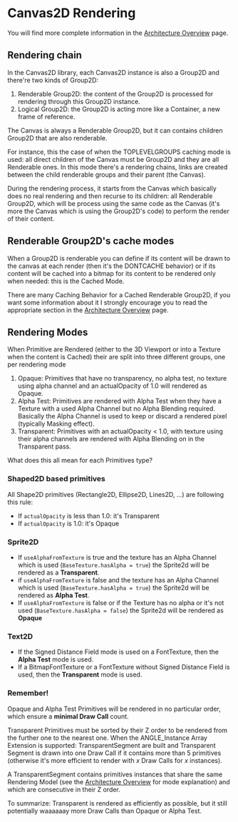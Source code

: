 # Canvas2D Rendering

You will find more complete information in the [Architecture Overview](http://doc.babylonjs.com/overviews/Canvas2D_Overview_Architecture) page.

## Rendering chain

In the Canvas2D library, each Canvas2D instance is also a Group2D and there're two kinds of Group2D:

1) Renderable Group2D: the content of the Group2D is processed for rendering through this Group2D instance.
2) Logical Group2D: the Group2D is acting more like a Container, a new frame of reference.

The Canvas is always a Renderable Group2D, but it can contains children Group2D that are also renderable. 

For instance, this the case of when the TOPLEVELGROUPS caching mode is used: all direct children of the Canvas must be Group2D and they are all Renderable ones. In this mode there's a rendering chains, links are created between the child renderable groups and their parent (the Canvas).

 During the rendering process, it starts from the Canvas which basically does no real rendering and then recurse to its children: all Renderable Group2D, which will be process using the same code as the Canvas (it's more the Canvas which is using the Group2D's code) to perform the render of their content.

## Renderable Group2D's cache modes
When a Group2D is renderable you can define if its content will be drawn to the canvas at each render (then it's the DONTCACHE behavior) or if its content will be cached into a bitmap for its content to be rendered only when needed: this is the Cached Mode.

There are many Caching Behavior for a Cached Renderable Group2D, if you want some information about it I strongly encourage you to read the appropriate section in the [Architecture Overview](http://doc.babylonjs.com/overviews/Canvas2D_Overview_Architecture) page.

## Rendering Modes

When Primitive are Rendered (either to the 3D Viewport or into a Texture when the content is Cached) their are split into three different groups, one per rendering mode

1) Opaque: Primitives that have no transparency, no alpha test, no texture using alpha channel and an actualOpacity of 1.0 will rendered as Opaque.
2) Alpha Test: Primitives are rendered with Alpha Test when they have a Texture with a used Alpha Channel but no Alpha Blending required. Basically the Alpha Channel is used to keep or discard a rendered pixel (typically Masking effect).
3) Transparent: Primitives with an actualOpacity < 1.0, with texture using their alpha channels are rendered with Alpha Blending on in the Transparent pass.

What does this all mean for each Primitives type?

### Shaped2D based primitives

All Shape2D primitives (Rectangle2D, Ellipse2D, Lines2D, ...) are following this rule:

- If `actualOpacity` is less than 1.0: it's Transparent
- If `actualOpacity` is 1.0: it's Opaque

### Sprite2D

 - If `useAlphaFromTexture` is true and the texture has an Alpha Channel which is used (`BaseTexture.hasAlpha = true`) the Sprite2d will be rendered as a **Transparent**.
 - if `useAlphaFromTexture` is false and the texture has an Alpha Channel which is used (`BaseTexture.hasAlpha = true`) the Sprite2d will be rendered as **Alpha Test**. 
 - If `useAlphaFromTexture` is false or if the Texture has no alpha or it's not used (`BaseTexture.hasAlpha = false`) the Sprite2d will be rendered as **Opaque**

 ### Text2D
  - If the Signed Distance Field mode is used on a FontTexture, then the **Alpha Test** mode is used.
  - If a BitmapFontTexture or a FontTexture without Signed Distance Field is used, then the **Transparent** mode is used.

  ### Remember!
  Opaque and Alpha Test Primitives will be rendered in no particular order, which ensure a **minimal Draw Call** count.

  Transparent Primitives must be sorted by their Z order to be rendered from the further one to the nearest one. When the ANGLE_Instance Array Extension is supported: TransparentSegment are built and Transparent Segment is drawn into one Draw Call if it contains more than 5 primitives (otherwise it's more efficient to render with *x* Draw Calls for *x* instances).
  
  A TransparentSegment contains primitives instances that share the same Rendering Model (see the [Architecture Overview](http://doc.babylonjs.com/overviews/Canvas2D_Overview_Architecture) for mode explanation) and which are consecutive in their Z order.

  To summarize: Transparent is rendered as efficiently as possible, but it still potentially waaaaaay more Draw Calls than Opaque or Alpha Test.
